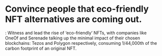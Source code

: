 # Convince people that eco-friendly NFT alternatives are coming out.

: Witness and lead the rise of ‘eco-friendly’ NFTs, with companies like OneOf and Serenade talking up the minimal impact of their chosen blockchains: Tezos and Polygon respectively, consuming 1/44,000th of the carbon footprint of an original NFT.